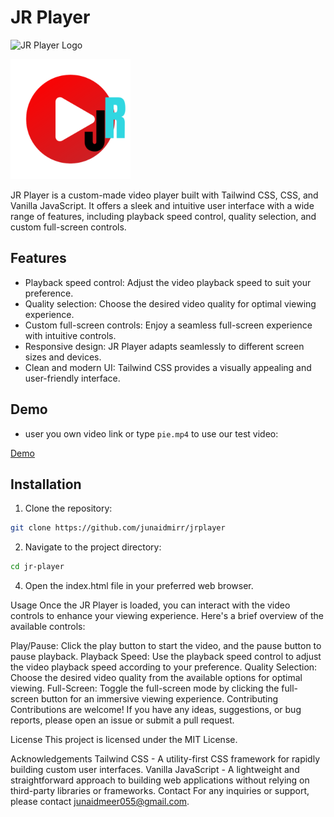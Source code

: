 # JR Player

![JR Player Logo](https://i.ibb.co/jbnP58h/jpr.png)

[![License](https://github.com/junaidmirr/jrplayer/blob/main/code/assets/android-chrome-192x192.png?raw=true)](https://opensource.org/licenses/MIT)

JR Player is a custom-made video player built with Tailwind CSS, CSS, and Vanilla JavaScript. It offers a sleek and intuitive user interface with a wide range of features, including playback speed control, quality selection, and custom full-screen controls.

## Features

- Playback speed control: Adjust the video playback speed to suit your preference.
- Quality selection: Choose the desired video quality for optimal viewing experience.
- Custom full-screen controls: Enjoy a seamless full-screen experience with intuitive controls.
- Responsive design: JR Player adapts seamlessly to different screen sizes and devices.
- Clean and modern UI: Tailwind CSS provides a visually appealing and user-friendly interface.

## Demo

- user you own video link or type `pie.mp4` to use our test video:

[Demo](https://junaidmirr.github.io/jrplayer/)




## Installation

1. Clone the repository:

```bash
git clone https://github.com/junaidmirr/jrplayer
```
2. Navigate to the project directory:

```bash
cd jr-player
```

4. Open the index.html file in your preferred web browser.

Usage
Once the JR Player is loaded, you can interact with the video controls to enhance your viewing experience. Here's a brief overview of the available controls:

Play/Pause: Click the play button to start the video, and the pause button to pause playback.
Playback Speed: Use the playback speed control to adjust the video playback speed according to your preference.
Quality Selection: Choose the desired video quality from the available options for optimal viewing.
Full-Screen: Toggle the full-screen mode by clicking the full-screen button for an immersive viewing experience.
Contributing
Contributions are welcome! If you have any ideas, suggestions, or bug reports, please open an issue or submit a pull request.

License
This project is licensed under the MIT License.

Acknowledgements
Tailwind CSS - A utility-first CSS framework for rapidly building custom user interfaces.
Vanilla JavaScript - A lightweight and straightforward approach to building web applications without relying on third-party libraries or frameworks.
Contact
For any inquiries or support, please contact junaidmeer055@gmail.com.


